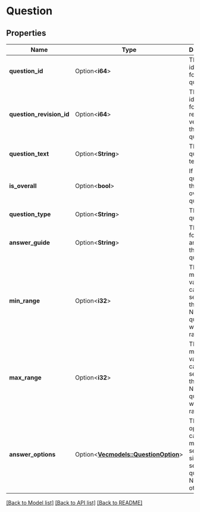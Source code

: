 # Question

## Properties

Name | Type | Description | Notes
------------ | ------------- | ------------- | -------------
**question_id** | Option<**i64**> | The identifier for the question. | [optional]
**question_revision_id** | Option<**i64**> | The identifier for the revision version of the question. | [optional]
**question_text** | Option<**String**> | The question's text. | [optional]
**is_overall** | Option<**bool**> | If the question is the main overall question. | [optional]
**question_type** | Option<**String**> | The type of question. | [optional]
**answer_guide** | Option<**String**> | The guide for answering the question. | [optional]
**min_range** | Option<**i32**> | The minimum value that can be selected in the answer. Null for questions with no range. | [optional]
**max_range** | Option<**i32**> | The maximum value that can be selected in the answer. Null for questions with no range. | [optional]
**answer_options** | Option<[**Vec<models::QuestionOption>**](QuestionOption.md)> | The answer options in case of multi-select or single-select type question. Null otherwise. | [optional]

[[Back to Model list]](../README.md#documentation-for-models) [[Back to API list]](../README.md#documentation-for-api-endpoints) [[Back to README]](../README.md)


